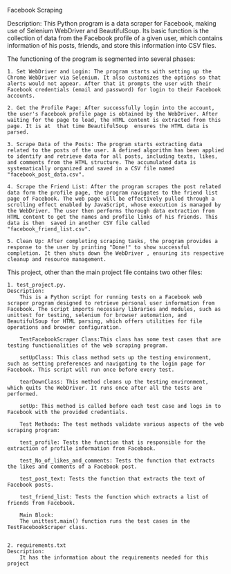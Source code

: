 Facebook Scraping

Description:
This Python program is a data scraper for Facebook, making use of Selenium WebDriver and BeautifulSoup. Its basic function is the collection of data from the Facebook profile of a given user, which contains information of his posts, friends, and store this information into CSV files.

The functioning of the program is segmented into several phases:

    1. Set WebDriver and Login: The program starts with setting up the Chrome WebDriver via Selenium. It also customizes the options so that alerts would not appear. After that it prompts the user with their Facebook credentials (email and password) for login to their Facebook accounts.

    2. Get the Profile Page: After successfully login into the account, the user's Facebook profile page is obtained by the WebDriver. After waiting for the page to load, the HTML content is extracted from this page. It is at  that time BeautifulSoup  ensures the HTML data is parsed.

    3. Scrape Data of the Posts: The program starts extracting data related to the posts of the user. A defined algorithm has been applied to identify and retrieve data for all posts, including texts, likes, and comments from the HTML structure. The accumulated data is systematically organized and saved in a CSV file named "facebook_post_data.csv".

    4. Scrape the Friend List: After the program scrapes the post related data form the profile page, the program navigates to the friend list page of Facebook. The web page will be effectively pulled through a scrolling effect enabled by JavaScript, whose execution is managed by the WebDriver. The user then performs thorough data extraction from HTML content to get the names and profile links of his friends. This data is then  saved in another CSV file called "facebook_friend_list.csv".

    5. Clean Up: After completing scraping tasks, the program provides a response to the user by printing "Done!" to show successful completion. It then shuts down the WebDriver , ensuring its respective cleanup and resource management.

This project, other than the main project file contains two other files:

    1. test_project.py.
    Description:
        This is a Python script for running tests on a Facebook web scraper program designed to retrieve personal user information from Facebook. The script imports necessary libraries and modules, such as unittest for testing, selenium for browser automation, and BeautifulSoup for HTML parsing, which offers utilities for file operations and browser configuration.

        TestFacebookScraper Class:This class has some test cases that are testing functionalities of the web scraping program.

        setUpClass: This class method sets up the testing environment, such as setting preferences and navigating to the login page for Facebook. This script will run once before every test.

        tearDownClass: This method cleans up the testing environment, which quits the WebDriver. It runs once after all the tests are performed.

        setUp: This method is called before each test case and logs in to Facebook with the provided credentials.

        Test Methods: The test methods validate various aspects of the web scraping program:

        test_profile: Tests the function that is responsible for the extraction of profile information from Facebook.

        test_No_of_likes_and_comments: Tests the function that extracts the likes and comments of a Facebook post.

        test_post_text: Tests the function that extracts the text of Facebook posts.

        test_friend_list: Tests the function which extracts a list of friends from Facebook.

        Main Block:
        The unittest.main() function runs the test cases in the TestFacebookScraper class.


    2. requirements.txt
    Description:
        It has the information about the requirements needed for this project
